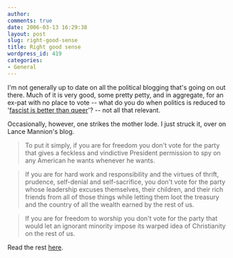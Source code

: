 ```yaml
---
author:
comments: true
date: 2006-03-13 16:29:38
layout: post
slug: right-good-sense
title: Right good sense
wordpress_id: 419
categories:
- General
---
```


I'm not generally up to date on all the political blogging that's going on out there. Much of it is very good, some pretty petty, and in aggregate, for an ex-pat with no place to vote -- what do you do when politics is reduced to '[fascist is better than queer](http://today.reuters.co.uk/news/newsArticle.aspx?type=worldNews&storyID=2006-03-09T200512Z_01_L09643994_RTRUKOC_0_UK-ITALY-MUSSOLINI.xml&archived=False)'? -- not all that relevant.

Occasionally, however, one strikes the mother lode. I just struck it, over on Lance Mannion's blog.

> To put it simply, if you are for freedom you don't vote for the party that gives a feckless and vindictive President permission to spy on any American he wants whenever he wants.
> 
> 

> 
> If you are for hard work and responsibility and the virtues of thrift, prudence, self-denial and self-sacrifice, you don't vote for the party whose leadership excuses themselves, their children, and their rich friends from all of those things while letting them loot the treasury and the country of all the wealth earned by the rest of us.
> 
> 

> 
> If you are for freedom to worship you don't vote for the party that would let an ignorant minority impose its warped idea of Christianity on the rest of us.
> 
> 

Read the rest [here](http://lancemannion.typepad.com/lance_mannion/2006/03/living_large.html).

